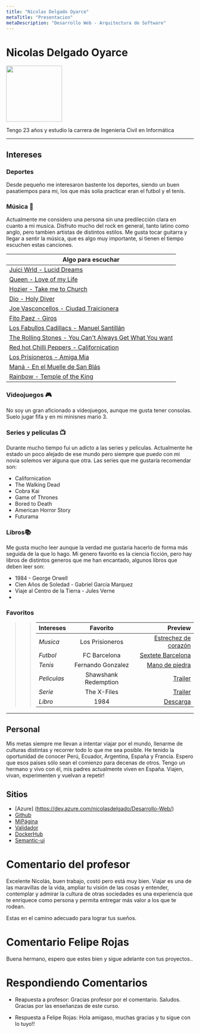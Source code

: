 ```yaml
---
title: "Nicolas Delgado Oyarce"
metaTitle: "Presentacion"
metaDescription: "Desarrollo Web - Arquitectura de Software"
---
```

# Nicolas Delgado Oyarce

<img src="https://scontent.fscl15-1.fna.fbcdn.net/v/t1.0-9/29177351_2018434261518953_8665620458445471744_o.jpg?_nc_cat=110&ccb=2&_nc_sid=730e14&_nc_ohc=BBNGKVETA7UAX-UQ9Y1&_nc_ht=scontent.fscl15-1.fna&oh=5e7a09c21da67047f78b307f8a9ecdc0&oe=5FD323BF" width="150" />


Tengo 23 años y estudio la carrera de Ingenieria Civil en Informática
___

## Intereses
### Deportes
Desde pequeño me interesaron bastente los deportes, siendo un buen pasatiempos para mi, los que más solia practicar eran el futbol y el tenis.

### Música 🎸
Actualmente me considero una persona sin una predilección clara en cuanto a mi musica. Disfruto mucho del rock en general, tanto latino como anglo, pero tambien artistas de distintos estilos. Me gusta tocar guitarra y llegar a sentir la música, que es algo muy importante, si tienen el tiempo escuchen estas canciones.

|Algo para escuchar|
| ---------- | 
| [Juici Wrld - Lucid Dreams](https://www.youtube.com/watch?v=mzB1VGEGcSU)|
| [Queen - Love of my Life](https://www.youtube.com/watch?v=6IxAFIocxfk)|
| [Hozier - Take me to Church](https://www.youtube.com/watch?v=PVjiKRfKpPI&)|
| [Dio - Holy Diver](https://www.youtube.com/watch?v=EhGEGIBGLu8&)|
| [Joe Vasconcellos - Ciudad Traicionera](https://www.youtube.com/watch?v=wTDBSAe3BRM&)|
| [Fito Paez - Giros](https://www.youtube.com/watch?v=COLoaja5APg&)|
| [Los Fabullos Cadillacs - Manuel Santillán](https://www.youtube.com/watch?v=NhsUcmV32HY&)| 
| [The Rolling Stones - You Can't Always Get What You want](https://www.youtube.com/watch?v=Ef9QnZVpVd8&)| 
| [Red hot Chilli Peppers  - Californication](https://www.youtube.com/watch?v=YlUKcNNmywk&) |
| [Los Prisioneros - Amiga Mia](https://www.youtube.com/watch?v=G7i337jC8fk&)| 
| [Maná - En el Muelle de San Blás](https://www.youtube.com/watch?v=teprNzF6J1I&)| 
| [Rainbow - Temple of the King](https://www.youtube.com/watch?v=B7nKzCRL_oo&) |

### Videojuegos 🎮
No soy un gran aficionado a videojuegos, aunque me gusta tener consolas. Suelo jugar fifa y en mi minisnes mario 3. 

### Series y películas 📺
Durante mucho tiempo fui un adicto a las series y peliculas. Actualmente he estado un poco alejado de ese mundo pero siempre que puedo con mi novia solemos ver alguna que otra. Las series que me gustaría recomendar son:    
- Californication
- The Walking Dead
- Cobra Kai
- Game of Thrones
- Bored to Death
- American Horror Story
- Futurama

### Libros📚
Me gusta mucho leer aunque la verdad me gustaria hacerlo de forma más seguida de la que lo hago. Mi genero favorito es la ciencia ficción, pero hay libros de distintos generos que me han encantado, algunos libros que deben leer son:
- 1984 - George Orwell
- Cien Años de Soledad - Gabriel Garcia Marquez
- Viaje al Centro de la Tierra - Jules Verne
- 

### Favoritos 
>>| Intereses | Favorito | Preview |
>>| :----- | :----: | ------: |
>>| *Musica* | Los Prisioneros | [Estrechez de corazón](https://www.youtube.com/watch?v=YtKTyFNbE58&ab_channel=LosPrisioneros-Topic) |
>>| *Futbol*  | FC Barcelona | [Sextete Barcelona](https://www.youtube.com/watch?v=FHKw-piHZ_o&ab_channel=ForzaChampions) |
>>| *Tenis* | Fernando Gonzalez | [Mano de piedra](https://www.youtube.com/watch?v=bTiqTyXnJsA&ab_channel=ItsabTennis) |
>>| *Peliculas* | Shawshank Redemption | [Trailer](https://www.youtube.com/watch?v=6hB3S9bIaco&ab_channel=ryy79) |
>>| *Serie* | The X-Files | [Trailer](https://www.youtube.com/watch?v=b_D3ysY_QCA&ab_channel=TheKieranTriplett) |
>>| *Libro* | 1984 | [Descarga](https://www.philosophia.cl/biblioteca/orwell/1984.pdf) |

___

## Personal
Mis metas siempre me llevan a intentar viajar por el mundo, llenarme de culturas distintas y recorrer todo lo que me sea posible. He tenido la oportunidad de conocer Perú, Ecuador, Argentina, España y Francia. Espero que esos paises sólo sean el comienzo para decenas de otros.
Tengo un hermano y vivo con él, mis padres actualmente viven en España.
Viajen, vivan, experimenten y vuelvan a repetir!

## Sitios

- [Azure] (https://dev.azure.com/nicolasdelgado/Desarrollo-Web/)
- [Github](https://github.com/Slimpler/wiki-uv)
- [MiPágina](http://www.nicolas-delgado.me/)
- [Validador](https://validador.nicolas-delgado.me/)
- [DockerHub](https://hub.docker.com/repository/docker/slimpler/curso1_validador_docker)
- [Semantic-ui](https://semantic-ui.nicolas-delgado.me/)


# Comentario del profesor

Excelente Nicolás, buen trabajo, costó pero está muy bien. Viajar es una de las maravillas de la vida, ampliar tu visión de las cosas y entender, contemplar y admirar la cultura de otras sociedades es una experiencia que te enriquece como persona y permita entregar más valor a los que te rodean. 

Estas en el camino adecuado para lograr tus sueños.

# Comentario Felipe Rojas

Buena hermano, espero que estes bien y sigue adelante con tus proyectos..


# Respondiendo Comentarios

- Reapuesta a profesor: Gracias profesor por el comentario. Saludos. Gracias por las enseñanzas de este curso.

- Respuesta a Felipe Rojas: Hola amigaso, muchas gracias y tu sigue con lo tuyo!!
